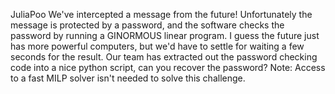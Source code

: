 JuliaPoo
We've intercepted a message from the future! Unfortunately the message is protected by a password, and the software checks the password by running a GINORMOUS linear program. I guess the future just has more powerful computers, but we'd have to settle for waiting a few seconds for the result. Our team has extracted out the password checking code into a nice python script, can you recover the password?
Note: Access to a fast MILP solver isn't needed to solve this challenge.
